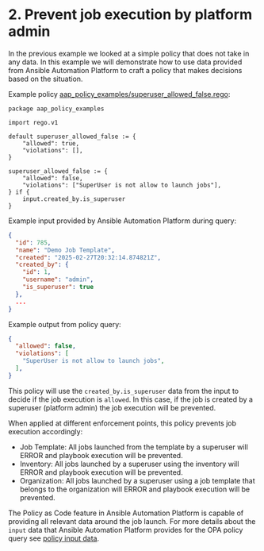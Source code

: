# 2. Prevent job execution by platform admin

In the previous example we looked at a simple policy that does not take in any data. In this example we will demonstrate how to use data provided from Ansible Automation Platform to craft a policy that makes decisions based on the situation.


Example policy [aap_policy_examples/superuser_allowed_false.rego](aap_policy_examples/superuser_allowed_false.rego):

```rego
package aap_policy_examples

import rego.v1

default superuser_allowed_false := {
	"allowed": true,
	"violations": [],
}

superuser_allowed_false := {
	"allowed": false,
	"violations": ["SuperUser is not allow to launch jobs"],
} if {
	input.created_by.is_superuser
}
```

Example input provided by Ansible Automation Platform during query:

```json
{
  "id": 785,
  "name": "Demo Job Template",
  "created": "2025-02-27T20:32:14.874821Z",
  "created_by": {
    "id": 1,
    "username": "admin",
    "is_superuser": true
  },
  ...
}
```

Example output from policy query:

```json
{
  "allowed": false,
  "violations": [
    "SuperUser is not allow to launch jobs",
  ],
}
```

This policy will use the `created_by.is_superuser` data from the input to decide if the job execution is `allowed`. In this case, if the job is created by a superuser (platform admin) the job execution will be prevented.

When applied at different enforcement points, this policy prevents job execution accordingly:

- Job Template: All jobs launched from the template by a superuser will ERROR and playbook execution will be prevented.
- Inventory: All jobs launched by a superuser using the inventory will ERROR and playbook execution will be prevented.
- Organization: All jobs launched by a superuser using a job template that belongs to the organization will ERROR and playbook execution will be prevented.

The Policy as Code feature in Ansible Automation Platform is capable of providing all relevant data around the job launch. For more details about the `input` data that Ansible Automation Platform provides for the OPA policy query see [policy input data](POLICY_OUTPUT_DATA.md).
